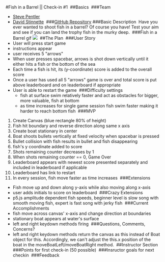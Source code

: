 #Fish in a Barrel || Check-in #1
​
##Basics
​
###Team
- [Steve Pentler](https://github.com/stevepentler)
- [David Stinnette](https://github.com/dastinnette)
​
###[GitHub Repository](https://github.com/stevepentler/GameTime)
​
###Basic Description
​
Have you ever wanted to shoot fish in a barrel? Of course you have! Test your aim and see if you can land the trophy fish in the murky deep.
​
###Fish in a Barrel gif
![](http://g.recordit.co/7JFOYuhgPs.gif)
​
##The Plan
​
###User Story
- User will press start game
- instructions appear
- user receives 5 "arrows"
- When user presses spacebar, arrows is shot down vertically until it either hits a fish or the bottom of the sea
- Each time a fish is hit, its (y-coordinate) score is added to the overall score
- Once a user has used all 5 "arrows" game is over and total score is put above leaderboard and on leaderboard if appropriate
- User is able to restart the game
​
###Difficulty settings
  - fish at surface swim relatively faster and act as obstacles for bigger, more valuable, fish at bottom
  - as time increases for single game session fish swim faster making it harder to reach bottom fish
​
###MVP
1. Create Canvas (blue rectangle 80% of height)
2. Fish hit boundary and reverse direction along same x axis
3. Create boat stationary in center
5. Boat shoots bullets vertically at fixed velocity when spacebar is pressed
6. Bullet collision with fish results in bullet and fish disappearing
7. fish's y coordinate added to score
8. Shots remaining counter decreases by 1
9. When shots remaining counter == 0, Game Over
10. Leaderboard appears with newest score presented separately and included in leaderboard if applicable
11. Leaderboard has link to restart
12. In every session, fish move faster as time increases
​
​
###Extensions
- Fish move up and down along y-axis while also moving along x-axis
- user adds initials to score on leaderboard
​
###Crazy Extensions
- p5.js amplitude dependent fish speeds, beginner level is slow song with smooth moving fish, expert is fast song with jerky fish
​
###Current Accomplishments
- fish move across canvas' x-axis and change direction at boundaries
- stationary boat appears at water's surface
- left and right keydown methods firing
​
###Questions, Comments, Concerns?
- left and right keydown methods return the canvas as this instead of Boat object for this. Accordingly, we can't adjust the this.x position of the boat in the moveBoatLeft/moveBoatRight method.
​
##Instructor Section
​
###Points for first check-in (50 possible)
​
###Insructor goals for next checkin
​
###Feedback
